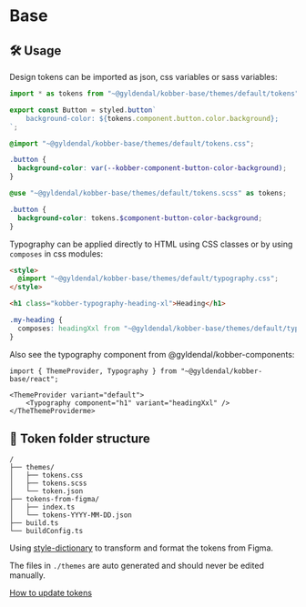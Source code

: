 # Base

## 🛠️ Usage

Design tokens can be imported as json, css variables or sass variables:

```JavaScript
import * as tokens from "~@gyldendal/kobber-base/themes/default/tokens";

export const Button = styled.button`
    background-color: ${tokens.component.button.color.background};
`;
```

```css
@import "~@gyldendal/kobber-base/themes/default/tokens.css";

.button {
  background-color: var(--kobber-component-button-color-background);
}
```

```scss
@use "~@gyldendal/kobber-base/themes/default/tokens.scss" as tokens;

.button {
  background-color: tokens.$component-button-color-background;
}
```

Typography can be applied directly to HTML using CSS classes or by using `composes` in css modules:

```html
<style>
  @import "~@gyldendal/kobber-base/themes/default/typography.css";
</style>

<h1 class="kobber-typography-heading-xl">Heading</h1>
```

```css
.my-heading {
  composes: headingXxl from "~@gyldendal/kobber-base/themes/default/typography.module.css";
}
```

Also see the typography component from @gyldendal/kobber-components:

```tsx
import { ThemeProvider, Typography } from "~@gyldendal/kobber-base/react";

<ThemeProvider variant="default">
    <Typography component="h1" variant="headingXxl" />
</TheThemeProviderme>
```

## 🧱 Token folder structure

```
/
├── themes/
│   ├── tokens.css
│   ├── tokens.scss
│   └── token.json
├── tokens-from-figma/
│   ├── index.ts
│   └── tokens-YYYY-MM-DD.json
├── build.ts
└── buildConfig.ts
```

Using [style-dictionary](https://github.com/amzn/style-dictionary) to transform and format the tokens from Figma.

The files in `./themes` are auto generated and should never be edited manually.

[How to update tokens](./tokens-from-figma/README.md)
